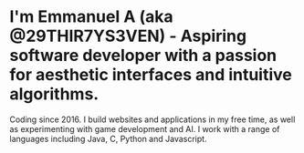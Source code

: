 # I'm Emmanuel A (aka @29THIR7YS3VEN) - Aspiring software developer with a passion for aesthetic interfaces and intuitive algorithms.
Coding since 2016. I build websites and applications in my free time, as well as experimenting with game development and AI. I work with a range of languages including Java, C, Python and Javascript.
<!---
29THIR7YS3VEN/29THIR7YS3VEN is a ✨ special ✨ repository because its `README.md` (this file) appears on your GitHub profile.
You can click the Preview link to take a look at your changes.
--->
